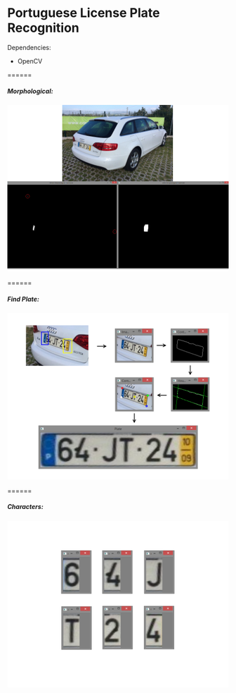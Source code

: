 # Portuguese License Plate Recognition

Dependencies:
* OpenCV

======
##### Morphological:
![alt text](https://github.com/Ladeiras/portuguese-license-plate-recognition/raw/master/README%20Images/Morphological.png "Morphological")

======
##### Find Plate:
![alt text](https://github.com/Ladeiras/portuguese-license-plate-recognition/raw/master/README%20Images/Find%20Plate.png "Find%20Plate")

======
##### Characters:
![alt text](https://github.com/Ladeiras/portuguese-license-plate-recognition/raw/master/README%20Images/Characters.png "Characters")

